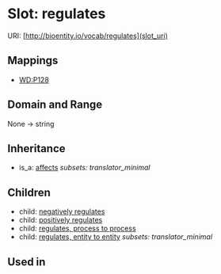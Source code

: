 # Slot: regulates




URI: [http://bioentity.io/vocab/regulates](slot_uri)
## Mappings

 * [WD:P128](http://purl.obolibrary.org/obo/WD_P128)
## Domain and Range

None -> string
## Inheritance

 *  is_a: [affects](affects.md) *subsets: translator_minimal*
## Children

 *  child: [negatively regulates](negatively_regulates.md)
 *  child: [positively regulates](positively_regulates.md)
 *  child: [regulates, process to process](regulates_process_to_process.md)
 *  child: [regulates, entity to entity](regulates_entity_to_entity.md) *subsets: translator_minimal*
## Used in


